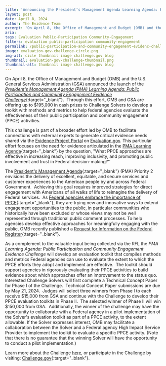 ```yaml
---
title: 'Announcing the President’s Management Agenda Learning Agenda: Public Participation and Community Engagement Evidence Challenge'
layout: post
date: April 8, 2024
author: The Evidence Team
excerpt: 'On April 8, the Office of Management and Budget (OMB) and the U.S. General Services Administration (GSA) announced the launch of the <a href="https://www.challenge.gov/?challenge=pmala" target="_blank">President’s Management Agenda (PMA) Learning Agenda: Public Participation and Community Engagement Evidence Challenge</a>...'
aria: 
tags: Evaluation Public-Participation Community-Engagement
filters: evaluation public-participation community-engagement
permalink: /public-participation-and-community-engagement-evidenc-challenge/
image: evaluation-gov-challenge-circle.png
img-alt: cicle thumbnail image challenge.gov blog
thumbnail: evaluation-gov-challenge-thumbnail.png
thumbnail-alt: thumbnail image challenge.gov blog
---
```


On April 8, the Office of Management and Budget (OMB) and the U.S. General Services Administration (GSA) announced the launch of the [*President's Management Agenda (PMA) Learning Agenda: Public Participation and Community Engagement Evidence Challenge*](https://www.challenge.gov/?challenge=pmala){:target="_blank"}.  Through this effort, OMB and GSA are offering up to $195,000 in cash prizes to Challenge Solvers to develop a toolkit with methods and metrics to help federal agencies evaluate the effectiveness of their public participation and community engagement (PPCE) activities. 

This challenge is part of a broader effort led by OMB to facilitate connections with external experts to generate critical evidence needs shared via the [Evidence Project Portal]({{site.baseurl}}/resources/#resource=.portal-opportunities&role=*&content=*&year=*) on [Evaluation.gov]({{site.baseurl}}/). This particular effort focuses on the need for evidence articulated in the [PMA Learning Agenda](https://www.performance.gov/pma/learning-agenda/){:target="_blank"} by the question, "What PPCE approaches are effective in increasing reach, improving inclusivity, and promoting public involvement and trust in Federal decision-making?" 

The [President's Management Agenda](https://www.performance.gov/pma/){:target="_blank"} (PMA) Priority 2 envisions the delivery of excellent, equitable, and secure services and customer experiences to the American people by and across Federal Government.  Achieving this goal requires improved strategies for direct engagement with Americans of all walks of life to reimagine the delivery of Federal services.  As [Federal agencies embrace the importance of PPCE](https://www.performance.gov/participation/){:target="_blank"}, they are trying new and innovative ways to extend engagement opportunities to the public, in particular communities who historically have been excluded or whose views may not be well represented through traditional public comment processes. To help agencies develop effective approaches for meaningfully engaging with the public, OMB recently published a [Request for Information on the Federal Register](https://www.federalregister.gov/documents/2024/03/20/2024-05882/methods-and-leading-practices-for-advancing-public-participation-and-community-engagement-with-the){:target="_blank"}.

As a complement to the valuable input being collected via the RFI, the *PMA Learning Agenda: Public Participation and Community Engagement Evidence Challenge* will develop an evaluation toolkit that compiles methods and metrics Federal agencies can use to evaluate the extent to which the PPCE efforts they adopt and implement are effective.  The toolkit should support agencies in rigorously evaluating their PPCE activities to build evidence about which approaches offer an improvement to the status quo.  Interested Challenge Solvers will first complete a Technical Concept Paper for Phase I of the Challenge.  Technical Concept Paper submissions are due by May 21, 2024.  Judges will select three winners from Phase I to each receive $15,000 from GSA and continue with the Challenge to develop their PPCE evaluation toolkits in Phase II.  The selected winner of Phase II will win $150,000 from GSA.  Additionally, the winner of the challenge may have the opportunity to collaborate with a Federal agency in a pilot implementation of the Solver's evaluation toolkit as part of a PPCE activity, to the extent allowable. If the Solver expresses interest, OMB may facilitate a collaboration between the Solver and a Federal agency High Impact Service Provider to implement the toolkit to evaluate a specific PPCE activity. (Note that there is no guarantee that the winning Solver will have the opportunity to conduct a pilot implementation.) 

Learn more about the Challenge <a href="{{site.baseurl}}/assets/resources/Portal%20-%20Challenge%20Opportunity.pdf" target="_blank" aria-label="PMA Learning Agenda: Public Participation and Community Engagement Evidence Challenge">here</a>, or participate in the Challenge by visiting: [Challenge.gov](https://www.challenge.gov/?challenge=pmala){:target="_blank"}.
